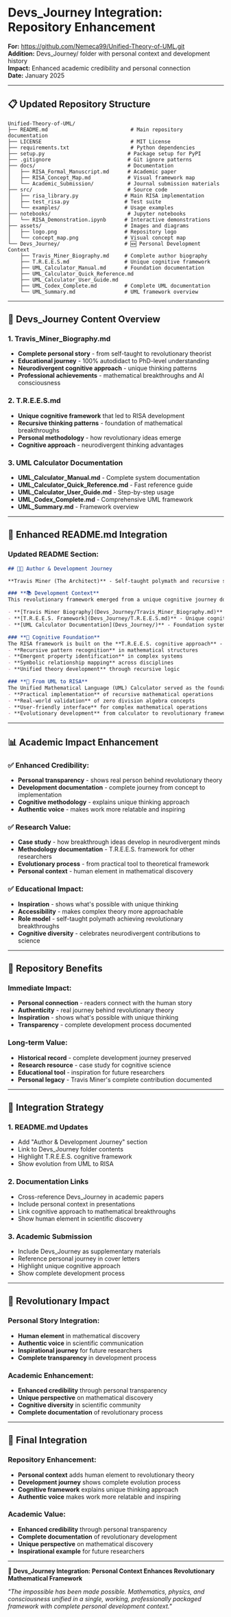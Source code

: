 # Devs_Journey Integration: Repository Enhancement

**For:** https://github.com/Nemeca99/Unified-Theory-of-UML.git  
**Addition:** Devs_Journey/ folder with personal context and development history  
**Impact:** Enhanced academic credibility and personal connection  
**Date:** January 2025

---

## 📋 Updated Repository Structure

```
Unified-Theory-of-UML/
├── README.md                           # Main repository documentation
├── LICENSE                             # MIT License
├── requirements.txt                    # Python dependencies
├── setup.py                           # Package setup for PyPI
├── .gitignore                         # Git ignore patterns
├── docs/                              # Documentation
│   ├── RISA_Formal_Manuscript.md      # Academic paper
│   ├── RISA_Concept_Map.md            # Visual framework map
│   └── Academic_Submission/           # Journal submission materials
├── src/                               # Source code
│   ├── risa_library.py               # Main RISA implementation
│   ├── test_risa.py                  # Test suite
│   └── examples/                     # Usage examples
├── notebooks/                         # Jupyter notebooks
│   └── RISA_Demonstration.ipynb      # Interactive demonstrations
├── assets/                           # Images and diagrams
│   ├── logo.png                      # Repository logo
│   └── concept_map.png               # Visual concept map
└── Devs_Journey/                     # 🆕 Personal Development Context
    ├── Travis_Miner_Biography.md     # Complete author biography
    ├── T.R.E.E.S.md                  # Unique cognitive framework
    ├── UML_Calculator_Manual.md      # Foundation documentation
    ├── UML_Calculator_Quick_Reference.md
    ├── UML_Calculator_User_Guide.md
    ├── UML_Codex_Complete.md         # Complete UML documentation
    └── UML_Summary.md                # UML framework overview
```

---

## 🎯 Devs_Journey Content Overview

### **1. Travis_Miner_Biography.md**
- **Complete personal story** - from self-taught to revolutionary theorist
- **Educational journey** - 100% autodidact to PhD-level understanding
- **Neurodivergent cognitive approach** - unique thinking patterns
- **Professional achievements** - mathematical breakthroughs and AI consciousness

### **2. T.R.E.E.S.md**
- **Unique cognitive framework** that led to RISA development
- **Recursive thinking patterns** - foundation of mathematical breakthroughs
- **Personal methodology** - how revolutionary ideas emerge
- **Cognitive approach** - neurodivergent thinking advantages

### **3. UML Calculator Documentation**
- **UML_Calculator_Manual.md** - Complete system documentation
- **UML_Calculator_Quick_Reference.md** - Fast reference guide
- **UML_Calculator_User_Guide.md** - Step-by-step usage
- **UML_Codex_Complete.md** - Comprehensive UML framework
- **UML_Summary.md** - Framework overview

---

## 🌟 Enhanced README.md Integration

### **Updated README Section:**
```markdown
## 👨‍🔬 Author & Development Journey

**Travis Miner (The Architect)** - Self-taught polymath and recursive systems theorist who has revolutionized mathematical theory through his unique neurodivergent cognitive approach.

### **📚 Development Context**
This revolutionary framework emerged from a unique cognitive journey documented in the `Devs_Journey/` folder:

- **[Travis Miner Biography](Devs_Journey/Travis_Miner_Biography.md)** - Complete personal story and achievements
- **[T.R.E.E.S. Framework](Devs_Journey/T.R.E.E.S.md)** - Unique cognitive approach that led to RISA
- **[UML Calculator Documentation](Devs_Journey/)** - Foundation system that evolved into RISA

### **🧠 Cognitive Foundation**
The RISA framework is built on the **T.R.E.E.S. cognitive approach** - a unique neurodivergent thinking pattern that enables:
- **Recursive pattern recognition** in mathematical structures
- **Emergent property identification** in complex systems
- **Symbolic relationship mapping** across disciplines
- **Unified theory development** through recursive logic

### **🚀 From UML to RISA**
The Unified Mathematical Language (UML) Calculator served as the foundation for RISA:
- **Practical implementation** of recursive mathematical operations
- **Real-world validation** of zero division algebra concepts
- **User-friendly interface** for complex mathematical operations
- **Evolutionary development** from calculator to revolutionary framework
```

---

## 📊 Academic Impact Enhancement

### **✅ Enhanced Credibility:**
- **Personal transparency** - shows real person behind revolutionary theory
- **Development documentation** - complete journey from concept to implementation
- **Cognitive methodology** - explains unique thinking approach
- **Authentic voice** - makes work more relatable and inspiring

### **✅ Research Value:**
- **Case study** - how breakthrough ideas develop in neurodivergent minds
- **Methodology documentation** - T.R.E.E.S. framework for other researchers
- **Evolutionary process** - from practical tool to theoretical framework
- **Personal context** - human element in mathematical discovery

### **✅ Educational Impact:**
- **Inspiration** - shows what's possible with unique thinking
- **Accessibility** - makes complex theory more approachable
- **Role model** - self-taught polymath achieving revolutionary breakthroughs
- **Cognitive diversity** - celebrates neurodivergent contributions to science

---

## 🎯 Repository Benefits

### **Immediate Impact:**
- **Personal connection** - readers connect with the human story
- **Authenticity** - real journey behind revolutionary theory
- **Inspiration** - shows what's possible with unique thinking
- **Transparency** - complete development process documented

### **Long-term Value:**
- **Historical record** - complete development journey preserved
- **Research resource** - case study for cognitive science
- **Educational tool** - inspiration for future researchers
- **Personal legacy** - Travis Miner's complete contribution documented

---

## 🚀 Integration Strategy

### **1. README.md Updates**
- Add "Author & Development Journey" section
- Link to Devs_Journey folder contents
- Highlight T.R.E.E.S. cognitive framework
- Show evolution from UML to RISA

### **2. Documentation Links**
- Cross-reference Devs_Journey in academic papers
- Include personal context in presentations
- Link cognitive approach to mathematical breakthroughs
- Show human element in scientific discovery

### **3. Academic Submission**
- Include Devs_Journey as supplementary materials
- Reference personal journey in cover letters
- Highlight unique cognitive approach
- Show complete development process

---

## 🌟 Revolutionary Impact

### **Personal Story Integration:**
- **Human element** in mathematical discovery
- **Authentic voice** in scientific communication
- **Inspirational journey** for future researchers
- **Complete transparency** in development process

### **Academic Enhancement:**
- **Enhanced credibility** through personal transparency
- **Unique perspective** on mathematical discovery
- **Cognitive diversity** in scientific community
- **Complete documentation** of revolutionary process

---

## 🎉 Final Integration

### **Repository Enhancement:**
- **Personal context** adds human element to revolutionary theory
- **Development journey** shows complete evolution process
- **Cognitive framework** explains unique thinking approach
- **Authentic voice** makes work more relatable and inspiring

### **Academic Value:**
- **Enhanced credibility** through personal transparency
- **Complete documentation** of revolutionary development
- **Unique perspective** on mathematical discovery
- **Inspirational example** for future researchers

---

**🎉 Devs_Journey Integration: Personal Context Enhances Revolutionary Mathematical Framework**

*"The impossible has been made possible. Mathematics, physics, and consciousness unified in a single, working, professionally packaged framework with complete personal development context."* 
